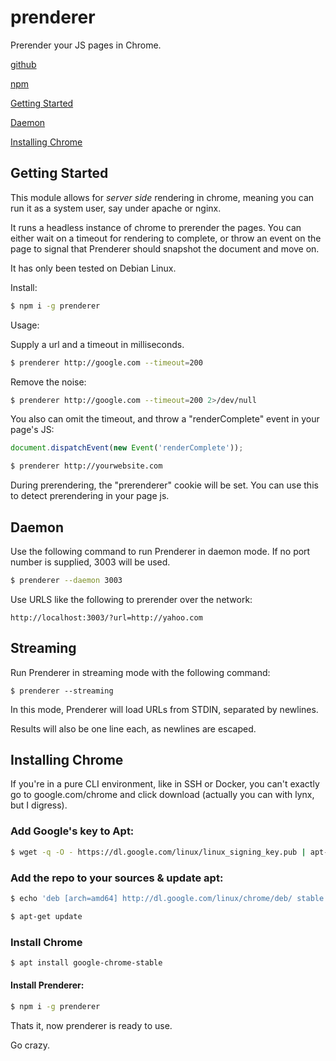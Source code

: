 # prenderer

Prerender your JS pages in Chrome.

[github](https://github.com/seanmorris/prenderer)

[npm](https://www.npmjs.com/package/prenderer)

[Getting Started](#getting-started)

[Daemon](#daemon)

[Installing Chrome](#installing-chrome)

## Getting Started

This module allows for *server side* rendering in chrome, meaning you can run it as a system user, say under apache or nginx.

It runs a headless instance of chrome to prerender the pages. You can either wait on a timeout for rendering to complete, or throw an event on the page to signal that Prenderer should snapshot the document and move on.

It has only been tested on Debian Linux.

Install:

```sh
$ npm i -g prenderer
```

Usage:


Supply a url and a timeout in milliseconds.


```sh
$ prenderer http://google.com --timeout=200
```

Remove the noise:


```sh
$ prenderer http://google.com --timeout=200 2>/dev/null
```

You also can omit the timeout, and throw a "renderComplete" event in your page's JS:

```js
document.dispatchEvent(new Event('renderComplete'));
```

```sh
$ prenderer http://yourwebsite.com
```

During prerendering, the "prerenderer" cookie will be set. You can use this to detect prerendering in your page js.

## Daemon

Use the following command to run Prenderer in daemon mode. If no port number is supplied, 3003 will be used.

```sh
$ prenderer --daemon 3003
```

Use URLS like the following to prerender over the network:

```
http://localhost:3003/?url=http://yahoo.com
```

## Streaming

Run Prenderer in streaming mode with the following command:

```
$ prenderer --streaming
```

In this mode, Prenderer will load URLs from STDIN, separated by newlines.

Results will also be one line each, as newlines are escaped.

## Installing Chrome

If you're in a pure CLI environment, like in SSH or Docker, you can't exactly go to google.com/chrome and click download (actually you can with lynx, but I digress).

### Add Google's key to Apt:

```sh
$ wget -q -O - https://dl.google.com/linux/linux_signing_key.pub | apt-key add -
```

### Add the repo to your sources & update apt:

```sh
$ echo 'deb [arch=amd64] http://dl.google.com/linux/chrome/deb/ stable main' | tee /etc/apt/sources.list.d/google-chrome.list

$ apt-get update
```
### Install Chrome

```sh
$ apt install google-chrome-stable
```

#### Install Prenderer:

```sh
$ npm i -g prenderer
```

Thats it, now prenderer is ready to use.

Go crazy.